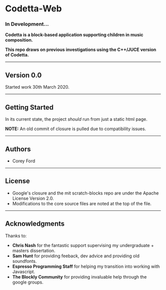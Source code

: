 # Codetta-Web
### In Development...
**Codetta is a block-based application supporting children in music composition.**

**This repo draws on previous investigations using the C++/JUCE version of Codetta.**
___
## Version 0.0
Started work 30th March 2020.
___
## Getting Started
In its current state, the project *should* run from just a static html page.

**NOTE:** An old commit of closure is pulled due to compatibility issues. 
___

## Authors
* Corey Ford
___
## License
* Google's closure and the mit scratch-blocks repo are under the Apache License Version 2.0. 
* Modifications to the core source files are noted at the top of the file. 
___

## Acknowledgments
Thanks to:
*  **Chris Nash** for the fantastic support supervising my undergraduate  + masters dissertation. 
*  **Sam Hunt** for providing feeback, dev advice and providing old soundfonts. 
*  **Espresso Programming Staff** for helping my transition into working with Javascript.
*  **The Blockly Community** for providing invaluable help through the google groups. 
